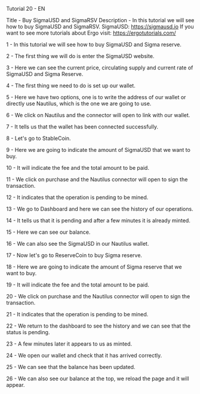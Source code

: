 Tutorial 20 - EN

Title - Buy SigmaUSD and SigmaRSV
Description - In this tutorial we will see how to buy SigmaUSD and SigmaRSV.
SigmaUSD: https://sigmausd.io
If you want to see more tutorials about Ergo visit: https://ergotutorials.com/

1 - In this tutorial we will see how to buy SigmaUSD and Sigma reserve.

2 - The first thing we will do is enter the SigmaUSD website.

3 - Here we can see the current price, circulating supply and current rate of SigmaUSD and Sigma Reserve.

4 - The first thing we need to do is set up our wallet.

5 - Here we have two options, one is to write the address of our wallet or directly use Nautilus, which is the one we are going to use.

6 - We click on Nautilus and the connector will open to link with our wallet.

7 - It tells us that the wallet has been connected successfully.

8 - Let's go to StableCoin.

9 - Here we are going to indicate the amount of SigmaUSD that we want to buy.

10 - It will indicate the fee and the total amount to be paid.

11 - We click on purchase and the Nautilus connector will open to sign the transaction.

12 - It indicates that the operation is pending to be mined.

13 - We go to Dashboard and here we can see the history of our operations.

14 - It tells us that it is pending and after a few minutes it is already minted.

15 - Here we can see our balance.

16 - We can also see the SigmaUSD in our Nautilus wallet.

17 - Now let's go to ReserveCoin to buy Sigma reserve.

18 - Here we are going to indicate the amount of Sigma reserve that we want to buy.

19 - It will indicate the fee and the total amount to be paid.

20 - We click on purchase and the Nautilus connector will open to sign the transaction.

21 - It indicates that the operation is pending to be mined.

22 - We return to the dashboard to see the history and we can see that the status is pending.

23 - A few minutes later it appears to us as minted.

24 - We open our wallet and check that it has arrived correctly.

25 - We can see that the balance has been updated.

26 - We can also see our balance at the top, we reload the page and it will appear.